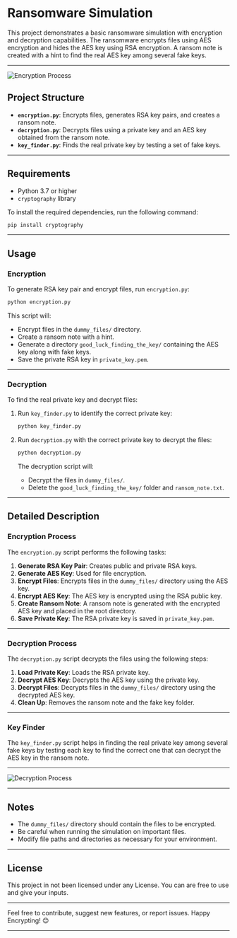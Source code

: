 
# Ransomware Simulation

This project demonstrates a basic ransomware simulation with encryption and decryption capabilities. The ransomware encrypts files using AES encryption and hides the AES key using RSA encryption. A ransom note is created with a hint to find the real AES key among several fake keys.

---

![Encryption Process](https://example.com/encryption_process.png)

## Project Structure

- **`encryption.py`**: Encrypts files, generates RSA key pairs, and creates a ransom note.
- **`decryption.py`**: Decrypts files using a private key and an AES key obtained from the ransom note.
- **`key_finder.py`**: Finds the real private key by testing a set of fake keys.

---

## Requirements

- Python 3.7 or higher
- `cryptography` library

To install the required dependencies, run the following command:

```bash
pip install cryptography
```

---

## Usage

### Encryption

To generate RSA key pair and encrypt files, run `encryption.py`:

```bash
python encryption.py
```

This script will:

- Encrypt files in the `dummy_files/` directory.
- Create a ransom note with a hint.
- Generate a directory `good_luck_finding_the_key/` containing the AES key along with fake keys.
- Save the private RSA key in `private_key.pem`.

---

### Decryption

To find the real private key and decrypt files:

1. Run `key_finder.py` to identify the correct private key:
   
   ```bash
   python key_finder.py
   ```

2. Run `decryption.py` with the correct private key to decrypt the files:

   ```bash
   python decryption.py
   ```

   The decryption script will:
   
   - Decrypt the files in `dummy_files/`.
   - Delete the `good_luck_finding_the_key/` folder and `ransom_note.txt`.

---

## Detailed Description

### Encryption Process

The `encryption.py` script performs the following tasks:

1. **Generate RSA Key Pair**: Creates public and private RSA keys.
2. **Generate AES Key**: Used for file encryption.
3. **Encrypt Files**: Encrypts files in the `dummy_files/` directory using the AES key.
4. **Encrypt AES Key**: The AES key is encrypted using the RSA public key.
5. **Create Ransom Note**: A ransom note is generated with the encrypted AES key and placed in the root directory.
6. **Save Private Key**: The RSA private key is saved in `private_key.pem`.

---

### Decryption Process

The `decryption.py` script decrypts the files using the following steps:

1. **Load Private Key**: Loads the RSA private key.
2. **Decrypt AES Key**: Decrypts the AES key using the private key.
3. **Decrypt Files**: Decrypts files in the `dummy_files/` directory using the decrypted AES key.
4. **Clean Up**: Removes the ransom note and the fake key folder.

---

### Key Finder

The `key_finder.py` script helps in finding the real private key among several fake keys by testing each key to find the correct one that can decrypt the AES key in the ransom note.

---

![Decryption Process](https://example.com/decryption_process.png)

---

## Notes

- The `dummy_files/` directory should contain the files to be encrypted.
- Be careful when running the simulation on important files.
- Modify file paths and directories as necessary for your environment.

---

## License

This project in not been licensed under any License. You can are free to use and give your inputs.

  
---

Feel free to contribute, suggest new features, or report issues. Happy Encrypting! 😊

---

